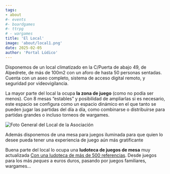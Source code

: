 ```yaml
---
tags:
- about
#- events
#- boardgames
#- ttrpg
# - wargames
title: 'El Local'
image: 'about/local1.png'
date: 2025-02-05
author: 'Portal Lúdico'
---
```


Disponemos de un local climatizado en la C/Puerta de abajo 49, de Alpedrete, de más de 100m2 con un aforo de hasta 50 personas sentadas. Cuenta con un aseo completo, sistema de acceso digital remoto, y seguridad por videovigilancia.

La mayor parte del local la ocupa **la zona de juego** (como no podía ser menos). Con 8 mesas “estables” y posibilidad de ampliarlas si es necesario, este espacio se configura como un espacio dinámico en el que tanto se pueden jugar las partidas del día a día, como combinarse o distribuirse para partidas grandes o incluso torneos de wargames.

<img class="ui image medium rounded floated right" src="/public/images/blog/about/local2.jpg" alt="Foto General del Local de la Asociación" title="Foto General del Local de la Asociación">

Además disponemos de una mesa para juegos iluminada para que quien lo desee pueda tener una experiencia de juego aún más gratificante

Buena parte del local lo ocupa una **ludoteca de juegos de mesa** muy actualizada [Con una ludoteca de más de 500 referencias](https://boardgamegeek.com/collection/user/Portalludico). Desde juegos para los más *peques* a euros duros, pasando por juegos familiares, wargames…
